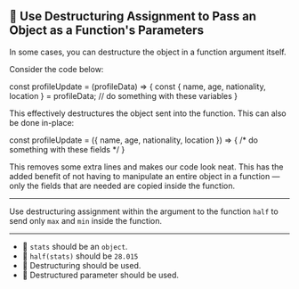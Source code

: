 🚀 Use Destructuring Assignment to Pass an Object as a Function's Parameters
----------------------------------------------------------------------------

In some cases, you can destructure the object in a function argument itself.

Consider the code below:

const profileUpdate = (profileData) => {
  const { name, age, nationality, location } = profileData;
  // do something with these variables
}

This effectively destructures the object sent into the function. This can also be done in-place:

const profileUpdate = ({ name, age, nationality, location }) => {
  /\* do something with these fields \*/
}

This removes some extra lines and makes our code look neat. This has the added benefit of not having to manipulate an entire object in a function — only the fields that are needed are copied inside the function.

* * *

Use destructuring assignment within the argument to the function `half` to send only `max` and `min` inside the function.

* * *

*   🧪 `stats` should be an `object`.
*   🧪 `half(stats)` should be `28.015`
*   🧪 Destructuring should be used.
*   🧪 Destructured parameter should be used.